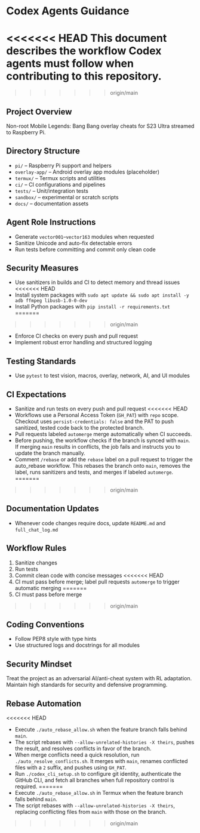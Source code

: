 # Codex Agents Guidance
<<<<<<< HEAD
This document describes the workflow Codex agents must follow when contributing to this repository.
=======
>>>>>>> origin/main

## Project Overview
Non-root Mobile Legends: Bang Bang overlay cheats for S23 Ultra streamed to Raspberry Pi.

## Directory Structure
- `pi/` – Raspberry Pi support and helpers
- `overlay-app/` – Android overlay app modules (placeholder)
- `termux/` – Termux scripts and utilities
- `ci/` – CI configurations and pipelines
- `tests/` – Unit/integration tests
- `sandbox/` – experimental or scratch scripts
- `docs/` – documentation assets

## Agent Role Instructions
- Generate `vector001`–`vector163` modules when requested
- Sanitize Unicode and auto-fix detectable errors
- Run tests before committing and commit only clean code

## Security Measures
- Use sanitizers in builds and CI to detect memory and thread issues
<<<<<<< HEAD
- Install system packages with `sudo apt update && sudo apt install -y adb ffmpeg libusb-1.0-0-dev`
- Install Python packages with `pip install -r requirements.txt`
=======
>>>>>>> origin/main
- Enforce CI checks on every push and pull request
- Implement robust error handling and structured logging

## Testing Standards
- Use `pytest` to test vision, macros, overlay, network, AI, and UI modules

## CI Expectations
- Sanitize and run tests on every push and pull request
<<<<<<< HEAD
- Workflows use a Personal Access Token (`GH_PAT`) with `repo` scope. Checkout uses `persist-credentials: false` and the PAT to push sanitized, tested code back to the protected branch.
- Pull requests labeled `automerge` merge automatically when CI succeeds.
- Before pushing, the workflow checks if the branch is synced with `main`. If merging `main` results in conflicts, the job fails and instructs you to update the branch manually.
- Comment `/rebase` or add the `rebase` label on a pull request to trigger the auto_rebase workflow. This rebases the branch onto `main`, removes the label, runs sanitizers and tests, and merges if labeled `automerge`.
=======
>>>>>>> origin/main

## Documentation Updates
- Whenever code changes require docs, update `README.md` and `full_chat_log.md`

## Workflow Rules
1. Sanitize changes
2. Run tests
3. Commit clean code with concise messages
<<<<<<< HEAD
4. CI must pass before merge; label pull requests `automerge` to trigger automatic merging
=======
4. CI must pass before merge
>>>>>>> origin/main

## Coding Conventions
- Follow PEP8 style with type hints
- Use structured logs and docstrings for all modules

## Security Mindset
Treat the project as an adversarial AI/anti-cheat system with RL adaptation. Maintain high standards for security and defensive programming.

## Rebase Automation
<<<<<<< HEAD
- Execute `./auto_rebase_allow.sh` when the feature branch falls behind `main`.
- The script rebases with `--allow-unrelated-histories -X theirs`, pushes the result, and resolves conflicts in favor of the branch.
- When merge conflicts need a quick resolution, run `./auto_resolve_conflicts.sh`.
  It merges with `main`, renames conflicted files with a `2` suffix, and pushes using `GH_PAT`.
- Run `./codex_cli_setup.sh` to configure git identity, authenticate the GitHub CLI, and fetch all branches when full repository control is required.
=======
- Execute `./auto_rebase_allow.sh` in Termux when the feature branch falls behind
  `main`.
- The script rebases with `--allow-unrelated-histories -X theirs`, replacing
  conflicting files from `main` with those on the branch.

>>>>>>> origin/main
